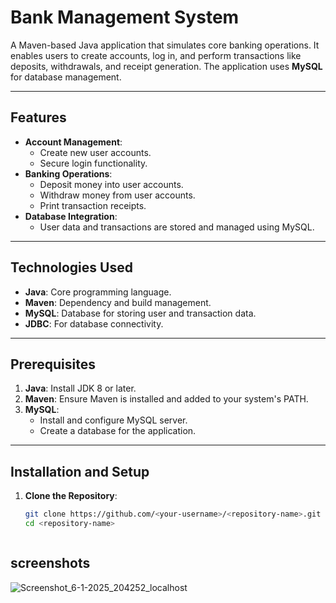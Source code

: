 # Bank Management System

A Maven-based Java application that simulates core banking operations. It enables users to create accounts, log in, and perform transactions like deposits, withdrawals, and receipt generation. The application uses **MySQL** for database management.

---

## Features

- **Account Management**:
  - Create new user accounts.
  - Secure login functionality.
- **Banking Operations**:
  - Deposit money into user accounts.
  - Withdraw money from user accounts.
  - Print transaction receipts.
- **Database Integration**:
  - User data and transactions are stored and managed using MySQL.

---

## Technologies Used

- **Java**: Core programming language.
- **Maven**: Dependency and build management.
- **MySQL**: Database for storing user and transaction data.
- **JDBC**: For database connectivity.

---

## Prerequisites

1. **Java**: Install JDK 8 or later.
2. **Maven**: Ensure Maven is installed and added to your system's PATH.
3. **MySQL**:
   - Install and configure MySQL server.
   - Create a database for the application.

---

## Installation and Setup

1. **Clone the Repository**:
   ```bash
   git clone https://github.com/<your-username>/<repository-name>.git
   cd <repository-name>



## screenshots

![Screenshot_6-1-2025_204252_localhost](https://github.com/user-attachments/assets/9bcd187e-90c4-40dc-9eb7-d67b930af5e0)
